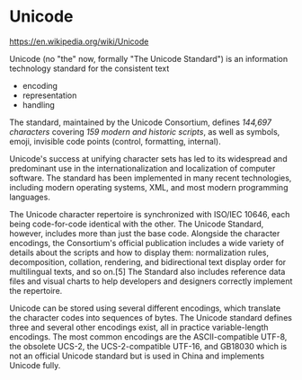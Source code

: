 # Unicode

https://en.wikipedia.org/wiki/Unicode

Unicode (no "the" now, formally "The Unicode Standard") is an information technology standard for the consistent text
- encoding
- representation
- handling

The standard, maintained by the Unicode Consortium, defines *144,697 characters* covering *159 modern and historic scripts*, as well as symbols, emoji, invisible code points (control, formatting, internal).

Unicode's success at unifying character sets has led to its widespread and predominant use in the internationalization and localization of computer software. The standard has been implemented in many recent technologies, including modern operating systems, XML, and most modern programming languages.

The Unicode character repertoire is synchronized with ISO/IEC 10646, each being code-for-code identical with the other. The Unicode Standard, however, includes more than just the base code. Alongside the character encodings, the Consortium's official publication includes a wide variety of details about the scripts and how to display them: normalization rules, decomposition, collation, rendering, and bidirectional text display order for multilingual texts, and so on.[5] The Standard also includes reference data files and visual charts to help developers and designers correctly implement the repertoire.

Unicode can be stored using several different encodings, which translate the character codes into sequences of bytes. The Unicode standard defines three and several other encodings exist, all in practice variable-length encodings. The most common encodings are the ASCII-compatible UTF-8, the obsolete UCS-2, the UCS-2-compatible UTF-16, and GB18030 which is not an official Unicode standard but is used in China and implements Unicode fully.
